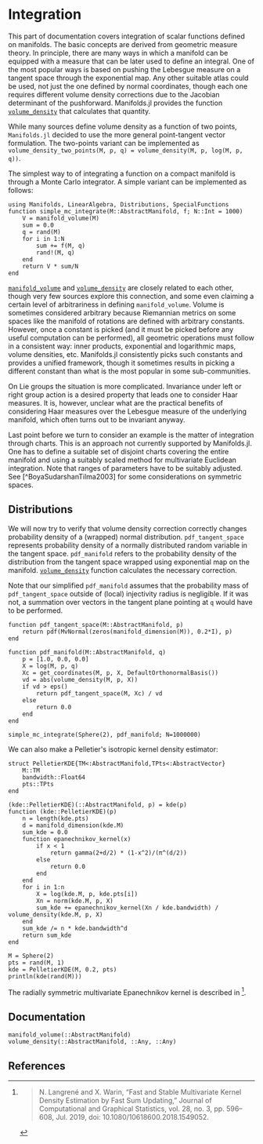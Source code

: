 # Integration

This part of documentation covers integration of scalar functions defined on manifolds.
The basic concepts are derived from geometric measure theory.
In principle, there are many ways in which a manifold can be equipped with a measure that can be later used to define an integral.
One of the most popular ways is based on pushing the Lebesgue measure on a tangent space through the exponential map.
Any other suitable atlas could be used, not just the one defined by normal coordinates, though each one requires different volume density corrections due to the Jacobian determinant of the pushforward.
Manifolds.jl provides the function [`volume_density`](@ref) that calculates that quantity.

While many sources define volume density as a function of two points, `Manifolds.jl` decided to use the more general point-tangent vector formulation. The two-points variant can be implemented as `volume_density_two_points(M, p, q) = volume_density(M, p, log(M, p, q))`.

The simplest way to of integrating a function on a compact manifold is through a Monte Carlo integrator.
A simple variant can be implemented as follows:

```@example 1
using Manifolds, LinearAlgebra, Distributions, SpecialFunctions
function simple_mc_integrate(M::AbstractManifold, f; N::Int = 1000)
    V = manifold_volume(M)
    sum = 0.0
    q = rand(M)
    for i in 1:N
        sum += f(M, q)
        rand!(M, q)
    end
    return V * sum/N
end
```

[`manifold_volume`](@ref) and [`volume_density`](@ref) are closely related to each other, though very few sources explore this connection, and some even claiming a certain level of arbitrariness in defining `manifold_volume`.
Volume is sometimes considered arbitrary because Riemannian metrics on some spaces like the manifold of rotations are defined with arbitrary constants.
However, once a constant is picked (and it must be picked before any useful computation can be performed), all geometric operations must follow in a consistent way: inner products, exponential and logarithmic maps, volume densities, etc.
Manifolds.jl consistently picks such constants and provides a unified framework, though it sometimes results in picking a different constant than what is the most popular in some sub-communities.

On Lie groups the situation is more complicated. Invariance under left or right group action is a desired property that leads one to consider Haar measures.
It is, however, unclear what are the practical benefits of considering Haar measures over the Lebesgue measure of the underlying manifold, which often turns out to be invariant anyway.

Last point before we turn to consider an example is the matter of integration through charts.
This is an approach not currently supported by Manifolds.jl.
One has to define a suitable set of disjoint charts covering the entire manifold and using a suitably scaled method for multivariate Euclidean integration.
Note that ranges of parameters have to be suitably adjusted.
See [^BoyaSudarshanTilma2003] for some considerations on symmetric spaces.

## Distributions

We will now try to verify that volume density correction correctly changes probability density of a (wrapped) normal distribution.
`pdf_tangent_space` represents probability density of a normally distributed random variable in the tangent space.
`pdf_manifold` refers to the probability density of the distribution from the tangent space wrapped using exponential map on the manifold.
[`volume_density`](@ref) function calculates the necessary correction.

Note that our simplified `pdf_manifold` assumes that the probability mass of `pdf_tangent_space` outside of (local) injectivity radius is negligible. If it was not, a summation over vectors in the tangent plane pointing at `q` would have to be performed.

```@example 1
function pdf_tangent_space(M::AbstractManifold, p)
    return pdf(MvNormal(zeros(manifold_dimension(M)), 0.2*I), p)
end

function pdf_manifold(M::AbstractManifold, q)
    p = [1.0, 0.0, 0.0]
    X = log(M, p, q)
    Xc = get_coordinates(M, p, X, DefaultOrthonormalBasis())
    vd = abs(volume_density(M, p, X))
    if vd > eps()
        return pdf_tangent_space(M, Xc) / vd
    else
        return 0.0
    end
end

simple_mc_integrate(Sphere(2), pdf_manifold; N=1000000)
```

We can also make a Pelletier's isotropic kernel density estimator:

```@example 1
struct PelletierKDE{TM<:AbstractManifold,TPts<:AbstractVector}
    M::TM
    bandwidth::Float64
    pts::TPts
end

(kde::PelletierKDE)(::AbstractManifold, p) = kde(p)
function (kde::PelletierKDE)(p)
    n = length(kde.pts)
    d = manifold_dimension(kde.M)
    sum_kde = 0.0
    function epanechnikov_kernel(x)
        if x < 1
            return gamma(2+d/2) * (1-x^2)/(π^(d/2))
        else
            return 0.0
        end
    end
    for i in 1:n
        X = log(kde.M, p, kde.pts[i])
        Xn = norm(kde.M, p, X)
        sum_kde += epanechnikov_kernel(Xn / kde.bandwidth) / volume_density(kde.M, p, X)
    end
    sum_kde /= n * kde.bandwidth^d
    return sum_kde
end

M = Sphere(2)
pts = rand(M, 1)
kde = PelletierKDE(M, 0.2, pts)
println(kde(rand(M)))
```

The radially symmetric multivariate Epanechnikov kernel is described in [^LangrenéWarin2019].

## Documentation

```@docs
manifold_volume(::AbstractManifold)
volume_density(::AbstractManifold, ::Any, ::Any)
```

## References

[^Tornier2020]:
    > S. Tornier, “Haar Measures.” arXiv, Jun. 19, 2020.
    > doi: 10.48550/arXiv.2006.10956.

[^LangrenéWarin2019]:
    > N. Langrené and X. Warin, “Fast and Stable Multivariate Kernel Density Estimation by
    > Fast Sum Updating,” Journal of Computational and Graphical Statistics, vol. 28, no. 3,
    > pp. 596–608, Jul. 2019,
    > doi: 10.1080/10618600.2018.1549052.
